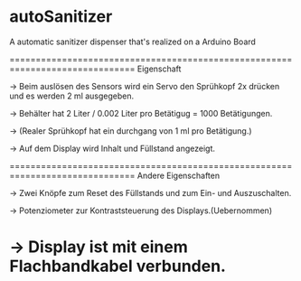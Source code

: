 # autoSanitizer
A automatic sanitizer dispenser that's realized on a Arduino Board

==============================================================================
			Eigenschaft

 ->	Beim auslösen des Sensors wird ein Servo den Sprühkopf 2x drücken
	und es werden 2 ml ausgegeben.

 ->	Behälter hat 2 Liter / 0.002 Liter pro Betätigug = 1000 Betätigungen.

 ->	(Realer Sprühkopf hat ein durchgang von 1 ml pro Betätigung.)
 
 ->	Auf dem Display wird Inhalt und Füllstand angezeigt.

==============================================================================
			Andere Eigenschaften

 ->	Zwei Knöpfe zum Reset des Füllstands und zum Ein- und Auszuschalten.
 
 ->	Potenziometer zur Kontraststeuerung des Displays.(Uebernommen)

 ->	Display ist mit einem Flachbandkabel verbunden.
==============================================================================
